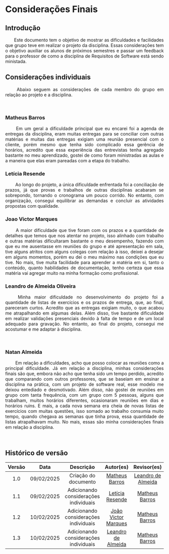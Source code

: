 # Considerações Finais

## Introdução

<p align="justify">
&emsp;&emsp;Este documento tem o objetivo de mostrar as dificuldades e facilidades que  grupo teve em realizar o projeto da disciplina. Essas considerações tem o objetivo auxiliar os alunos de próximos semestres e passar um feedback para o professor de como a disciplina de Requisitos de Software está sendo ministada.
</p>

## Considerações individuais

<p align="justify">
&emsp;&emsp; Abaixo seguem as considerações de cada membro do grupo em relação ao projeto e a disciplina.
</p>

<br>

### Matheus Barros

<p align="justify">
&emsp;&emsp; Em um geral a dificuldade principal que eu encarei foi a agenda de entregas da disciplina, eram muitas entregas para se conciliar com outras matérias e muitas das entregas exigiam uma reunião presencial com o cliente, porém mesmo que tenha sido complicado essa gerência de horários, acredito que essa experiência das entrevistas tenha agregado bastante no meu aprendizado, gostei de como foram ministradas as aulas e a maneira que elas eram pareadas com a etapa do trabalho. 
</p>

### Letícia Resende

<p align="justify">
&emsp;&emsp; Ao longo do projeto, a única dificuldade enfrentada foi a conciliação de prazos, já que provas e trabalhos de outras disciplinas acabaram se sobrepondo, tornando o cronograma um pouco corrido. No entanto, com organização, consegui equilibrar as demandas e concluir as atividades propostas com qualidade.
</p>

### Joao Victor Marques

<p align="justify">
&emsp;&emsp; A maior dificuldade que tive foram com os prazos e a quantidade de detalhes que temos que nos atentar no projeto, isso alinhado com trabalho e outras matérias dificultaram bastante o meu desempenho, fazendo com que eu me ausentasse em reuniões do grupo e até apresentação em sala, tive alguns atritos com alguns colegas com relação à isso, deixei a desejar em alguns momentos, porém eu dei o meu máximo nas condições que eu tive. No mais, tive muita facilidade para aprender a matéria em si, tanto o conteúdo, quanto habilidades de documentação, tenho certeza que essa matéria vai agregar muito na minha formação como profissional.</p>

### Leandro de Almeida Oliveira

<p align="justify">
&emsp;&emsp; Minha maior dificuldade no desenvolvimento do projeto foi a quantidade de listas de exercícios e os prazos de entrega, que, ao final, pareceram curtos. Acredito que as entregas exigiam muito, o que acabou me atrapalhando em algumas delas. Além disso, tive bastante dificuldade em realizar validações presenciais devido à falta de tempo e de um local adequado para gravação. No entanto, ao final do projeto, consegui me acostumar e me adaptar à disciplina.
</p>

<br>

### Natan Almeida

<p align="justify">
&emsp;&emsp; Em relação a dificuldades, acho que posso colocar as reuniões como a principal dificuldade. Já em relação a disciplina, minhas considerações finais são que, embora não acho que tenha sido um tempo perdido, acredito que comparando com outros professores, que se baseiam em ensinar a disciplina na prática, com um projeto de software real, esse modelo me deixou entediado e desmotivado. Além disso, não gostei de reuniões em grupo com tanta frequência, com um grupo com 5 pessoas, alguns que trabalham, muitos horários diferentes, ocasionaram reuniões em dias e horários ruins. E mais, a cada nova semana era cheia de novas listas de exercícios com muitas questões, isso somado ao trabalho consumia muito tempo, quando chegava as semanas que tinha prova, essa quantidade de listas atrapalhavam muito. No mais, essas são minha considerações finais em relação a disciplina.
</p>

<br>

## Histórico de versão

<center>

| Versão |    Data    |            Descrição             |                     Autor(es)                     |          Revisor(es)          |
|:------:|:---------:|:--------------------------------:|:-----------------------------------------------:|:-----------------------------:|
|  1.0   | 09/02/2025 |      Criação do documento       | [Matheus Barros](https://github.com/Ninja-Haiyai) | [Leandro de Almeida](https://github.com/leomitx10) |
|  1.1   | 09/02/2025 | Adicionando considerações individuais | [Letícia Resende](https://github.com/LeticiaResende23) | [Matheus Barros](https://github.com/Ninja-Haiyai) |
|  1.2   | 10/02/2025 | Adicionando considerações individuais | [João Victor Marques](https://github.com/jmarquees) | [Matheus Barros](https://github.com/Ninja-Haiyai) |
|  1.3   | 10/02/2025 | Adicionando considerações individuais | [Leandro de Almeida](https://github.com/leomitx10) | [Matheus Barros](https://github.com/Ninja-Haiyai) |


</center>